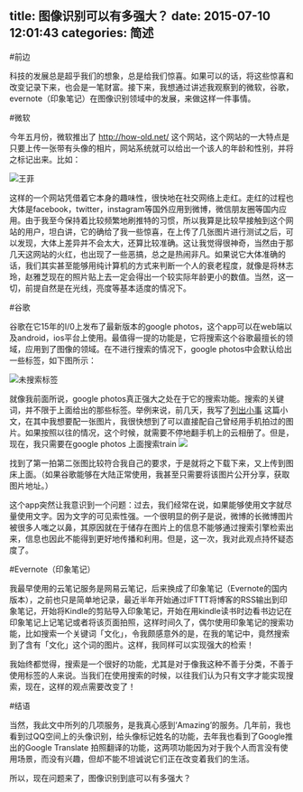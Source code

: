 title: 图像识别可以有多强大？
date: 2015-07-10 12:01:43
categories: 简述
  --- 


#前边

科技的发展总是超乎我们的想象，总是给我们惊喜。如果可以的话，将这些惊喜和改变记录下来，也会是一笔财富。接下来，我想通过讲述我观察到的微软，谷歌，evernote（印象笔记）在图像识别领域中的发展，来做这样一件事情。

#微软

今年五月份，微软推出了 http://how-old.net/ 这个网站，这个网站的一大特点是只要上传一张带有头像的相片，网站系统就可以给出一个该人的年龄和性别，并将之标记出来。比如：

![王菲](http://ww4.sinaimg.cn/large/63a3d9b7jw1erq8zabonsj207k095aag.jpg)

这样的一个网站凭借着它本身的趣味性，很快地在社交网络上走红。走红的过程也大体是facebook，twitter，instagram等国外应用到微博，微信朋友圈等国内应用。由于我至今保持着比较频繁地刷推特的习惯，所以我算是比较早接触到这个网站的用户，坦白讲，它的确给了我一些惊喜，在上传了几张图片进行测试之后，可以发现，大体上差异并不会太大，还算比较准确。这让我觉得很神奇，当然由于那几天这网站的火红，也出现了一些恶搞，总之是热闹非凡。如果说它大体准确的话，我们其实甚至能够用纯计算机的方式来判断一个人的衰老程度，就像是将林志玲，赵雅芝现在的照片贴上去一定会得出一个较实际年龄更小的数值。当然，这一切，前提自然是在光线，亮度等基本适度的情况下。



#谷歌

谷歌在它15年的I/0上发布了最新版本的google photos，这个app可以在web端以及android，ios平台上使用。最值得一提的功能是，它将搜索这个谷歌最擅长的领域，应用到了图像的领域。在不进行搜索的情况下，google photos中会默认给出一些标签，如下图所示：

![未搜索标签](http://7ktu2f.com1.z0.glb.clouddn.com/googlephoto1.jpg)

就像我前面所说，google photos真正强大之处在于它的搜索功能。搜索的关键词，并不限于上面给出的那些标签。举例来说，前几天，我写了[列出小事](http://www.jianshu.com/p/b95abfeaab36) 这篇小文，在其中我想要配一张图片，我很快想到了可以直接配自己曾经用手机拍过的图片。如果按照以往的情况，这个时候，就需要不停地翻手机上的云相册了。但是，现在，我只需要在google photos 上面搜索train
![](http://7ktu2f.com1.z0.glb.clouddn.com/googlephoto2.jpg)

找到了第一拍第二张图比较符合我自己的要求，于是就将之下载下来，又上传到图床上面。（如果谷歌能够在大陆正常使用，我甚至只需要将该图片公开分享，获取图片地址。）

这个app突然让我意识到一个问题：过去，我们经常在说，如果能够使用文字就尽量使用文字。因为文字的可见索性强。一个很明显的例子是说，微博的长微博图片被很多人嗤之以鼻，其原因就在于储存在图片上的信息不能够通过搜索引擎检索出来，信息也因此不能得到更好地传播和利用。但是，这一次，我对此观点持怀疑态度了。

#Evernote（印象笔记）

我最早使用的云笔记服务是网易云笔记，后来换成了印象笔记（Evernote的国内版本），之前也只是简单地记录，最近半年开始通过IFTTT将博客的RSS输出到印象笔记，开始将Kindle的剪贴导入印象笔记，开始在用kindle读书时边看书边记在印象笔记上记笔记或者将该页面拍照，这样时间久了，偶尔使用印象笔记的搜索功能，比如搜索一个关键词「文化」，令我颇感意外的是，在我的笔记中，竟然搜索到了含有「文化」这个词的图片。这样，我同样可以实现强大的检索！

我始终都觉得，搜索是一个很好的功能，尤其是对于像我这种不善于分类，不善于使用标签的人来说。当我们在使用搜索的时候，以往我们认为只有文字才能实现搜索，现在，这样的观点需要改变了！

#结语

当然，我此文中所列的几项服务，是我真心感到‘Amazing’的服务。几年前，我也看到过QQ空间上的头像识别，给头像标记姓名的功能，去年我也看到了Google推出的Google Translate 拍照翻译的功能，这两项功能因为对于我个人而言没有使用场景，而没有兴趣，但却不能不坦诚说它们正在改变着我们的生活。

所以，现在问题来了，图像识别到底可以有多强大？



